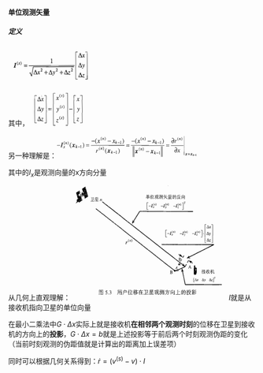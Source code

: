 #### 单位观测矢量

##### 定义

<img src="https://raw.githubusercontent.com/zhaopy20/pictures/main/img/202303201441778.png" alt="image-20230320144118702" style="zoom:50%;" />

其中，<img src="https://raw.githubusercontent.com/zhaopy20/pictures/main/img/202303201441538.png" alt="image-20230320144139508" style="zoom:50%;" />

另一种理解是：<img src="https://raw.githubusercontent.com/zhaopy20/pictures/main/img/202303201443584.png" alt="image-20230320134908916" style="zoom:50%;" />

其中的$I_x$是观测向量的x方向分量

从几何上直观理解：<img src="https://raw.githubusercontent.com/zhaopy20/pictures/main/img/202303201852622.png" alt="image-20230320185227600" style="zoom:50%;" />$I$就是从接收机指向卫星的单位向量

在最小二乘法中$G\cdot\Delta x$实际上就是接收机**在相邻两个观测时刻**的位移在卫星到接收机的方向上的**投影**，$G\cdot\Delta x=b$就是上述投影等于前后两个时刻观测伪距的变化（当前时刻观测的伪距值就是计算出的距离加上误差项）

同时可以根据几何关系得到：$\dot r=(v^{(s)}-v)\cdot I$

